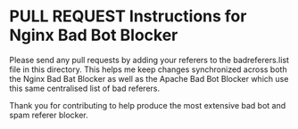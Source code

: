 # PULL REQUEST Instructions for Nginx Bad Bot Blocker

Please send any pull requests by adding your referers to the badreferers.list file
in this directory. This helps me keep changes synchronized across both the Nginx Bad Bat Blocker
as well as the Apache Bad Bot Blocker which use this same centralised list of bad referers.

Thank you for contributing to help produce the most extensive bad bot and spam referer
blocker.

